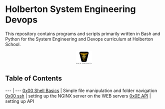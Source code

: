 # Holberton System Engineering Devops

This repository contains programs and scripts primarily written in Bash and Python for the System Engineering and Devops curriculum at Holberton School.

<p align="center">
<img src="/images/roeHR-01.png" width=10% height=10%>
</p>

## Table of Contents

--- | ---
[0x00 Shell Basics](https://github.com/ronroeandassociates/holberton-system_engineering-devops/tree/master/0x00-shell_basics) | Simple file manipulation and folder navigation
[0x00 ssh](https://github.com/ronroeandassociates/holberton-system_engineering-devops/tree/master/0x00-ssh) | setting up the NGINX server on the WEB servers
[0x0E API](https://github.com/ronroeandassociates/holberton-system_engineering-devops/tree/master/0x0E-api) | setting up API
